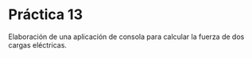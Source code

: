 # Práctica 13

Elaboración de una aplicación de consola para calcular la fuerza de dos cargas eléctricas.
